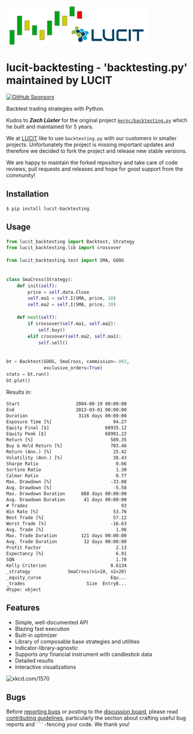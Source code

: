 [![](https://raw.githubusercontent.com/LUCIT-Systems-and-Development/lucit-backtesting/master/images/logo/lucit-backtesting.png)](https://github.com/LUCIT-Systems-and-Development/lucit-backtesting/)

lucit-backtesting - 'backtesting.py' maintained by LUCIT
========================================================

[![GitHub Sponsors](https://img.shields.io/github/sponsors/kernc?color=pink)](https://github.com/sponsors/kernc)

Backtest trading strategies with Python.

Kudos to ***Zach Lûster*** for the original project [`kernc/backtesting.py`](https://github.com/kernc/backtesting.py) 
which he built and maintained for 5 years. 

We at [LUCIT](https://www.lucit.tech) like to use `backtesting.py` with our customers in smaller projects. 
Unfortunately the project is missing important updates and therefore we decided to fork the project and release new 
stable versions. 

We are happy to maintain the forked repository and take care of code reviews, pull requests and releases and hope for 
good support from the community!

Installation
------------

    $ pip install lucit-backtesting


Usage
-----
```python
from lucit_backtesting import Backtest, Strategy
from lucit_backtesting.lib import crossover

from lucit_backtesting.test import SMA, GOOG


class SmaCross(Strategy):
    def init(self):
        price = self.data.Close
        self.ma1 = self.I(SMA, price, 10)
        self.ma2 = self.I(SMA, price, 20)

    def next(self):
        if crossover(self.ma1, self.ma2):
            self.buy()
        elif crossover(self.ma2, self.ma1):
            self.sell()


bt = Backtest(GOOG, SmaCross, commission=.002,
              exclusive_orders=True)
stats = bt.run()
bt.plot()
```

Results in:

```text
Start                     2004-08-19 00:00:00
End                       2013-03-01 00:00:00
Duration                   3116 days 00:00:00
Exposure Time [%]                       94.27
Equity Final [$]                     68935.12
Equity Peak [$]                      68991.22
Return [%]                             589.35
Buy & Hold Return [%]                  703.46
Return (Ann.) [%]                       25.42
Volatility (Ann.) [%]                   38.43
Sharpe Ratio                             0.66
Sortino Ratio                            1.30
Calmar Ratio                             0.77
Max. Drawdown [%]                      -33.08
Avg. Drawdown [%]                       -5.58
Max. Drawdown Duration      688 days 00:00:00
Avg. Drawdown Duration       41 days 00:00:00
# Trades                                   93
Win Rate [%]                            53.76
Best Trade [%]                          57.12
Worst Trade [%]                        -16.63
Avg. Trade [%]                           1.96
Max. Trade Duration         121 days 00:00:00
Avg. Trade Duration          32 days 00:00:00
Profit Factor                            2.13
Expectancy [%]                           6.91
SQN                                      1.78
Kelly Criterion                        0.6134
_strategy              SmaCross(n1=10, n2=20)
_equity_curve                          Equ...
_trades                       Size  EntryB...
dtype: object
```

Features
--------
* Simple, well-documented API
* Blazing fast execution
* Built-in optimizer
* Library of composable base strategies and utilities
* Indicator-library-agnostic
* Supports _any_ financial instrument with candlestick data
* Detailed results
* Interactive visualizations

![xkcd.com/1570](https://imgs.xkcd.com/comics/engineer_syllogism.png)


Bugs
----
Before [reporting bugs](https://github.com/LUCIT-Systems-and-Development/lucit-backtesting/issues) or posting to the
[discussion board](https://github.com/LUCIT-Systems-and-Development/lucit-backtesting/discussions),
please read [contributing guidelines](CONTRIBUTING.md), particularly the section
about crafting useful bug reports and ```` ``` ````-fencing your code. We thank you!

